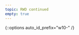```yaml
---
topic: RWD continued
empty: true
---
```


{::options auto_id_prefix="w10-" /}
 <!-- {: .aside-wrapper}
<span class="highlighter">
[W10 Slides](files/w10.min.pdf){:target="_blank"} (PDF, 266 KB)
</span> -->
